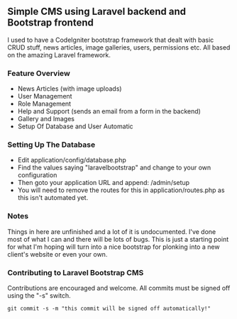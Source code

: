 ## Simple CMS using Laravel backend and Bootstrap frontend

I used to have a CodeIgniter bootstrap framework that dealt with basic CRUD stuff, news articles, image galleries, users, permissions etc. All based on the amazing Laravel framework.

### Feature Overview

- News Articles (with image uploads)
- User Management
- Role Management
- Help and Support (sends an email from a form in the backend)
- Gallery and Images
- Setup Of Database and User Automatic

### Setting Up The Database

- Edit application/config/database.php
- Find the values saying "laravelbootstrap" and change to your own configuration
- Then goto your application URL and append: /admin/setup
- You will need to remove the routes for this in application/routes.php as this isn't automated yet.

### Notes

Things in here are unfinished and a lot of it is undocumented. I've done most of what I can and there will be lots of bugs. This is just a starting point for what I'm hoping will turn into a nice bootstrap for plonking into a new client's website or even your own.

### Contributing to Laravel Bootstrap CMS

Contributions are encouraged and welcome. All commits must be signed off using the "-s" switch.

	git commit -s -m "this commit will be signed off automatically!"
